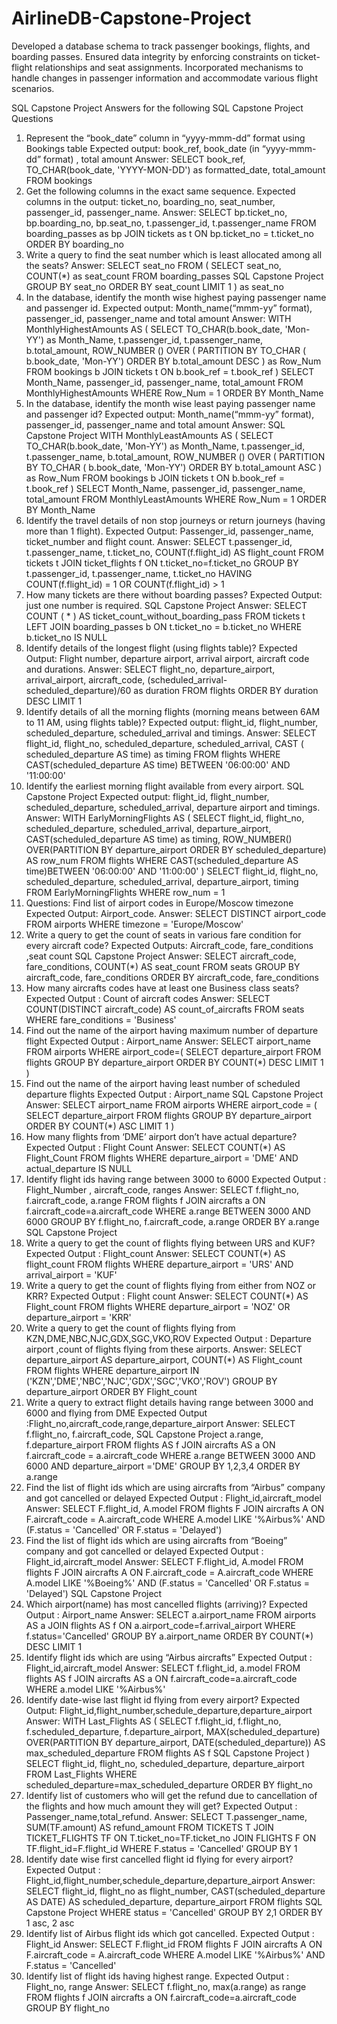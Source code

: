 # AirlineDB-Capstone-Project
Developed a database schema to track passenger bookings, flights, and boarding passes. Ensured data integrity by enforcing constraints on ticket-flight relationships and seat assignments. Incorporated mechanisms to handle changes in passenger information and accommodate various flight scenarios.

SQL Capstone Project
Answers for the following SQL Capstone Project Questions
1. Represent the “book_date” column in “yyyy-mmm-dd” format using Bookings table
Expected output: book_ref, book_date (in “yyyy-mmm-dd” format) , total amount
Answer:
SELECT
book_ref,
TO_CHAR(book_date, 'YYYY-MON-DD') as formatted_date,
total_amount
FROM bookings
2. Get the following columns in the exact same sequence.
Expected columns in the output: ticket_no, boarding_no, seat_number, passenger_id,
passenger_name.
Answer:
SELECT
bp.ticket_no,
bp.boarding_no,
bp.seat_no,
t.passenger_id,
t.passenger_name
FROM boarding_passes as bp
JOIN tickets as t
ON bp.ticket_no = t.ticket_no
ORDER BY boarding_no
3. Write a query to find the seat number which is least allocated among all the seats?
Answer:
SELECT
seat_no
FROM (
SELECT
seat_no,
COUNT(*) as seat_count
FROM boarding_passes
SQL Capstone Project
GROUP BY seat_no
ORDER BY seat_count
LIMIT 1
) as seat_no
4. In the database, identify the month wise highest paying passenger name and
passenger id.
Expected output: Month_name(“mmm-yy” format), passenger_id, passenger_name and total
amount
Answer:
WITH MonthlyHighestAmounts AS (
SELECT
TO_CHAR(b.book_date, 'Mon-YY') as Month_Name,
t.passenger_id,
t.passenger_name,
b.total_amount,
ROW_NUMBER () OVER ( PARTITION BY TO_CHAR (
b.book_date, 'Mon-YY') ORDER BY b.total_amount DESC ) as
Row_Num
FROM bookings b
JOIN tickets t
ON b.book_ref = t.book_ref
)
SELECT
Month_Name,
passenger_id,
passenger_name,
total_amount
FROM MonthlyHighestAmounts
WHERE Row_Num = 1
ORDER BY Month_Name
5. In the database, identify the month wise least paying passenger name and
passenger id?
Expected output: Month_name(“mmm-yy” format), passenger_id, passenger_name and total
amount
Answer:
SQL Capstone Project
WITH MonthlyLeastAmounts AS (
SELECT
TO_CHAR(b.book_date, 'Mon-YY') as Month_Name,
t.passenger_id,
t.passenger_name,
b.total_amount,
ROW_NUMBER () OVER ( PARTITION BY TO_CHAR ( b.book_date,
'Mon-YY') ORDER BY b.total_amount ASC ) as Row_Num
FROM bookings b
JOIN tickets t
ON b.book_ref = t.book_ref
)
SELECT
Month_Name,
passenger_id,
passenger_name,
total_amount
FROM MonthlyLeastAmounts
WHERE Row_Num = 1
ORDER BY Month_Name
6. Identify the travel details of non stop journeys or return journeys (having more than
1 flight).
Expected Output: Passenger_id, passenger_name, ticket_number and flight count.
Answer:
SELECT
t.passenger_id,
t.passenger_name,
t.ticket_no,
COUNT(f.flight_id) AS flight_count
FROM tickets t
JOIN ticket_flights f
ON t.ticket_no=f.ticket_no
GROUP BY t.passenger_id, t.passenger_name, t.ticket_no
HAVING COUNT(f.flight_id) = 1 OR COUNT(f.flight_id) > 1
7. How many tickets are there without boarding passes?
Expected Output: just one number is required.
SQL Capstone Project
Answer:
SELECT
COUNT ( * ) AS ticket_count_without_boarding_pass
FROM tickets t
LEFT JOIN boarding_passes b
ON t.ticket_no = b.ticket_no
WHERE b.ticket_no IS NULL
8. Identify details of the longest flight (using flights table)?
Expected Output: Flight number, departure airport, arrival airport, aircraft code and durations.
Answer:
SELECT
flight_no,
departure_airport,
arrival_airport,
aircraft_code,
(scheduled_arrival-scheduled_departure)/60 as duration
FROM flights
ORDER BY duration DESC
LIMIT 1
9. Identify details of all the morning flights (morning means between 6AM to 11 AM,
using flights table)?
Expected output: flight_id, flight_number, scheduled_departure, scheduled_arrival and timings.
Answer:
SELECT
flight_id,
flight_no,
scheduled_departure,
scheduled_arrival,
CAST ( scheduled_departure AS time) as timing
FROM flights
WHERE CAST(scheduled_departure AS time) BETWEEN '06:00:00' AND
'11:00:00'
10. Identify the earliest morning flight available from every airport.
SQL Capstone Project
Expected output: flight_id, flight_number, scheduled_departure, scheduled_arrival, departure
airport and timings.
Answer:
WITH EarlyMorningFlights AS (
SELECT
flight_id,
flight_no,
scheduled_departure,
scheduled_arrival,
departure_airport,
CAST(scheduled_departure AS time) as timing,
ROW_NUMBER() OVER(PARTITION BY departure_airport ORDER BY
scheduled_departure) AS row_num
FROM flights
WHERE CAST(scheduled_departure AS time)BETWEEN '06:00:00' AND
'11:00:00'
)
SELECT
flight_id,
flight_no,
scheduled_departure,
scheduled_arrival,
departure_airport,
timing
FROM EarlyMorningFlights
WHERE row_num = 1
11. Questions: Find list of airport codes in Europe/Moscow timezone
Expected Output: Airport_code.
Answer:
SELECT
DISTINCT airport_code
FROM airports
WHERE timezone = 'Europe/Moscow'
12. Write a query to get the count of seats in various fare condition for every aircraft code?
Expected Outputs: Aircraft_code, fare_conditions ,seat count
SQL Capstone Project
Answer:
SELECT
aircraft_code,
fare_conditions,
COUNT(*) AS seat_count
FROM seats
GROUP BY aircraft_code, fare_conditions
ORDER BY aircraft_code, fare_conditions
13. How many aircrafts codes have at least one Business class seats?
Expected Output : Count of aircraft codes
Answer:
SELECT
COUNT(DISTINCT aircraft_code) AS count_of_aircrafts
FROM seats
WHERE fare_conditions = 'Business'
14. Find out the name of the airport having maximum number of departure flight
Expected Output : Airport_name
Answer:
SELECT
airport_name
FROM airports
WHERE airport_code=(
SELECT
departure_airport
FROM flights
GROUP BY departure_airport
ORDER BY COUNT(*) DESC
LIMIT 1
)
15. Find out the name of the airport having least number of scheduled departure flights
Expected Output : Airport_name
SQL Capstone Project
Answer:
SELECT
airport_name
FROM airports
WHERE airport_code = (
SELECT
departure_airport
FROM flights
GROUP BY departure_airport
ORDER BY COUNT(*) ASC
LIMIT 1
)
16. How many flights from ‘DME’ airport don’t have actual departure?
Expected Output : Flight Count
Answer:
SELECT
COUNT(*) AS Flight_Count
FROM flights
WHERE departure_airport = 'DME' AND actual_departure IS NULL
17. Identify flight ids having range between 3000 to 6000
Expected Output : Flight_Number , aircraft_code, ranges
Answer:
SELECT
f.flight_no,
f.aircraft_code,
a.range
FROM flights f
JOIN aircrafts a
ON f.aircraft_code=a.aircraft_code
WHERE a.range BETWEEN 3000 AND 6000
GROUP BY f.flight_no, f.aircraft_code, a.range
ORDER BY a.range
SQL Capstone Project
18. Write a query to get the count of flights flying between URS and KUF?
Expected Output : Flight_count
Answer:
SELECT
COUNT(*) AS flight_count
FROM flights
WHERE departure_airport = 'URS' AND arrival_airport = 'KUF'
19. Write a query to get the count of flights flying from either from NOZ or KRR?
Expected Output : Flight count
Answer:
SELECT
COUNT(*) AS Flight_count
FROM flights
WHERE departure_airport = 'NOZ' OR departure_airport = 'KRR'
20. Write a query to get the count of flights flying from KZN,DME,NBC,NJC,GDX,SGC,VKO,ROV
Expected Output : Departure airport ,count of flights flying from these airports.
Answer:
SELECT
departure_airport AS departure_airport,
COUNT(*) AS Flight_count
FROM flights
WHERE departure_airport IN
('KZN','DME','NBC','NJC','GDX','SGC','VKO','ROV')
GROUP BY departure_airport
ORDER BY Flight_count
21. Write a query to extract flight details having range between 3000 and 6000 and flying from
DME
Expected Output :Flight_no,aircraft_code,range,departure_airport
Answer:
SELECT
f.flight_no,
f.aircraft_code,
SQL Capstone Project
a.range,
f.departure_airport
FROM flights AS f
JOIN aircrafts AS a
ON f.aircraft_code = a.aircraft_code
WHERE a.range BETWEEN 3000 AND 6000 AND departure_airport
='DME'
GROUP BY 1,2,3,4
ORDER BY a.range
22. Find the list of flight ids which are using aircrafts from “Airbus” company and got cancelled
or delayed
Expected Output : Flight_id,aircraft_model
Answer:
SELECT
F.flight_id,
A.model
FROM flights F
JOIN aircrafts A
ON F.aircraft_code = A.aircraft_code
WHERE A.model LIKE '%Airbus%' AND (F.status = 'Cancelled' OR
F.status = 'Delayed')
23. Find the list of flight ids which are using aircrafts from “Boeing” company and got cancelled
or delayed
Expected Output : Flight_id,aircraft_model
Answer:
SELECT
F.flight_id,
A.model
FROM flights F
JOIN aircrafts A
ON F.aircraft_code = A.aircraft_code
WHERE A.model LIKE '%Boeing%' AND (F.status = 'Cancelled' OR
F.status = 'Delayed')
SQL Capstone Project
24. Which airport(name) has most cancelled flights (arriving)?
Expected Output : Airport_name
Answer:
SELECT
a.airport_name
FROM airports AS a
JOIN flights AS f
ON a.airport_code=f.arrival_airport
WHERE f.status='Cancelled'
GROUP BY a.airport_name
ORDER BY COUNT(*) DESC
LIMIT 1
25. Identify flight ids which are using “Airbus aircrafts”
Expected Output : Flight_id,aircraft_model
Answer:
SELECT
f.flight_id,
a.model
FROM flights AS f
JOIN aircrafts AS a
ON f.aircraft_code=a.aircraft_code
WHERE a.model LIKE '%Airbus%'
26. Identify date-wise last flight id flying from every airport?
Expected Output: Flight_id,flight_number,schedule_departure,departure_airport
Answer:
WITH Last_Flights AS (
SELECT
f.flight_id,
f.flight_no,
f.scheduled_departure,
f.departure_airport,
MAX(scheduled_departure) OVER(PARTITION BY
departure_airport,
DATE(scheduled_departure)) AS max_scheduled_departure
FROM flights AS f
SQL Capstone Project
)
SELECT
flight_id,
flight_no,
scheduled_departure,
departure_airport
FROM Last_Flights
WHERE scheduled_departure=max_scheduled_departure
ORDER BY flight_no
27. Identify list of customers who will get the refund due to cancellation of the flights and how
much amount they will get?
Expected Output : Passenger_name,total_refund.
Answer:
SELECT
T.passenger_name,
SUM(TF.amount) AS refund_amount
FROM TICKETS T
JOIN TICKET_FLIGHTS TF
ON T.ticket_no=TF.ticket_no
JOIN FLIGHTS F
ON TF.flight_id=F.flight_id
WHERE
F.status = 'Cancelled'
GROUP BY 1
28. Identify date wise first cancelled flight id flying for every airport?
Expected Output : Flight_id,flight_number,schedule_departure,departure_airport
Answer:
SELECT
flight_id,
flight_no as flight_number,
CAST(scheduled_departure AS DATE) AS scheduled_departure,
departure_airport
FROM
flights
SQL Capstone Project
WHERE
status = 'Cancelled'
GROUP BY 2,1
ORDER BY 1 asc, 2 asc
29. Identify list of Airbus flight ids which got cancelled.
Expected Output : Flight_id
Answer:
SELECT
F.flight_id
FROM
flights F
JOIN aircrafts A ON F.aircraft_code = A.aircraft_code
WHERE
A.model LIKE '%Airbus%' AND F.status = 'Cancelled'
30. Identify list of flight ids having highest range.
Expected Output : Flight_no, range
Answer:
SELECT
f.flight_no,
max(a.range) as range
FROM flights f
JOIN aircrafts a
ON f.aircraft_code=a.aircraft_code
GROUP BY flight_no
